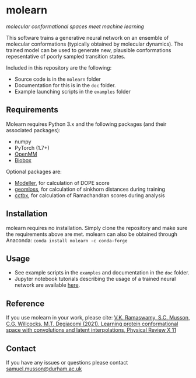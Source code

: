 # molearn

*molecular conformational spaces meet machine learning*

This software trains a generative neural network on an ensemble of molecular conformations (typically obtained by molecular dynamics).
The trained model can be used to generate new, plausible conformations repesentative of poorly sampled transition states.

Included in this repository are the following:
* Source code is in the `molearn` folder
* Documentation for this is in the `doc` folder.
* Example launching scripts in the `examples` folder

## Requirements ##

Molearn requires Python 3.x and the following packages (and their associated packages):
* numpy
* PyTorch (1.7+)
* [OpenMM](https://openmm.org/documentation)
* [Biobox](https://github.com/Degiacomi-Lab/biobox)

Optional packages are:
* [Modeller](https://salilab.org/modeller/), for calculation of DOPE score
* [geomloss](https://www.kernel-operations.io/geomloss/), for calculation of sinkhorn distances during training
* [cctbx](https://cctbx.github.io/), for calculation of Ramachandran scores during analysis

## Installation ##

molearn requires no installation. Simply clone the repository and make sure the requirements above are met.
molearn can also be obtained through Anaconda: `conda install molearn -c conda-forge`

## Usage ##
* See example scripts in the `examples` and documentation in the `doc` folder.
* Jupyter notebook tutorials describing the usage of a trained neural network are available [here](https://github.com/Degiacomi-Lab/molearn_notebook).

## Reference ##

If you use molearn in your work, please cite:
[V.K. Ramaswamy, S.C. Musson, C.G. Willcocks, M.T. Degiacomi (2021). Learning protein conformational space with convolutions and latent interpolations, Physical Review X 11](
https://journals.aps.org/prx/abstract/10.1103/PhysRevX.11.011052)

## Contact ##

If you have any issues or questions please contact samuel.musson@durham.ac.uk
